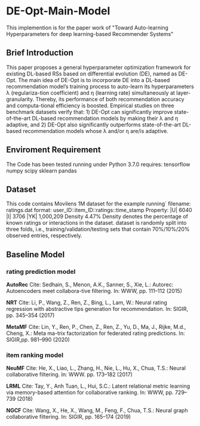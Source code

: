 # DE-Opt-Main-Model

This implemention is for the paper work of "Toward Auto-learning Hyperparameters for deep learning-based Recommender Systems"
## Brief Introduction

This paper proposes a general hyperparameter optimization framework for existing DL-based RSs based on differential evolution (DE), named as DE-Opt. The main idea of DE-Opt is to incorporate DE into a DL-based recommendation model’s training process to auto-learn its hyperparameters λ (regulariza-tion coefficient) and η (learning rate) simultaneously at layer-granularity. Thereby, its performance of both recommendation accuracy and computa-tional efficiency is boosted. Empirical studies on three benchmark datasets verify that: 1) DE-Opt can significantly improve state-of-the-art DL-based recommendation models by making their λ and η adaptive, and 2) DE-Opt also significantly outperforms state-of-the-art DL-based recommendation models whose λ and/or η are/is adaptive. 
## Enviroment Requirement

The Code has been tested running under Python 3.7.0
requires:
tensorflow
numpy
scipy
sklearn
pandas
## Dataset

This code contains Movilens 1M dataset for the example running`
filename: ratings.dat
format: user_ID::item_ID::ratings::time_stamp
Property: |U| 6040 |I| 3706	|YK| 1,000,209	Density 4.47%
Density denotes the percentage of known ratings or interactions in the dataset.
dataset is randomly split into three folds, i.e., training/validation/testing sets that contain 70%/10%/20% observed entries, respectively.
## Baseline Model
### rating prediction model
**AutoRec**  Cite: Sedhain, S., Menon, A.K., Sanner, S., Xie, L.: Autorec: Autoencoders meet collabora-tive filtering. In: WWW, pp. 111–112 (2015)

**NRT**  Cite: Li, P., Wang, Z., Ren, Z., Bing, L., Lam, W.: Neural rating regression with abstractive tips generation for recommendation. In: SIGIR, pp. 345–354 (2017)

**MetaMF**  Cite: Lin, Y., Ren, P., Chen, Z., Ren, Z., Yu, D., Ma, J., Rijke, M.d., Cheng, X.: Meta ma-trix factorization for federated rating predictions. In: SIGIR,pp. 981–990 (2020)
### item ranking model
**NeuMF**  Cite: He, X., Liao, L., Zhang, H., Nie, L., Hu, X., Chua, T.S.: Neural collaborative filtering. In: WWW. pp. 173–182 (2017)

**LRML**  Cite: Tay, Y., Anh Tuan, L., Hui, S.C.: Latent relational metric learning via memory-based attention for collaborative ranking. In: WWW, pp. 729–739 (2018)

**NGCF**  Cite: Wang, X., He, X., Wang, M., Feng, F., Chua, T.S.: Neural graph collaborative filtering. In: SIGIR, pp. 165–174 (2019)
## 
